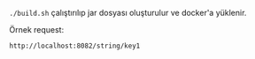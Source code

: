 `./build.sh` çalıştırılıp jar dosyası oluşturulur ve docker'a yüklenir.

Örnek request:

`http://localhost:8082/string/key1`